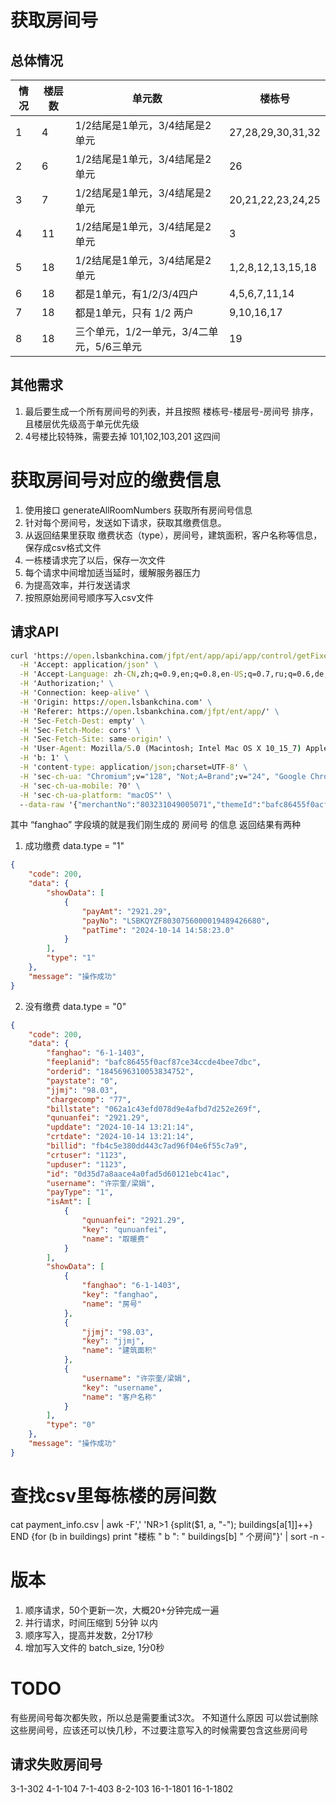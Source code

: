 # 获取房间号
## 总体情况
| 情况 | 楼层数 | 单元数 | 楼栋号 |
|------|--------|--------|--------|
| 1 | 4 | 1/2结尾是1单元，3/4结尾是2单元 | 27,28,29,30,31,32 |
| 2 | 6 | 1/2结尾是1单元，3/4结尾是2单元 | 26 |
| 3 | 7 | 1/2结尾是1单元，3/4结尾是2单元 | 20,21,22,23,24,25 |
| 4 | 11 | 1/2结尾是1单元，3/4结尾是2单元 | 3 |
| 5 | 18 | 1/2结尾是1单元，3/4结尾是2单元 | 1,2,8,12,13,15,18 |
| 6 | 18 | 都是1单元，有1/2/3/4四户 | 4,5,6,7,11,14 |
| 7 | 18 | 都是1单元，只有 1/2 两户 | 9,10,16,17 |
| 8 | 18 | 三个单元，1/2一单元，3/4二单元，5/6三单元 | 19 |
## 其他需求
1. 最后要生成一个所有房间号的列表，并且按照 楼栋号-楼层号-房间号 排序， 且楼层优先级高于单元优先级
2. 4号楼比较特殊，需要去掉 101,102,103,201 这四间

# 获取房间号对应的缴费信息
1. 使用接口 generateAllRoomNumbers 获取所有房间号信息
2. 针对每个房间号，发送如下请求，获取其缴费信息。
3. 从返回结果里获取 缴费状态（type），房间号，建筑面积，客户名称等信息，保存成csv格式文件
4. 一栋楼请求完了以后，保存一次文件
5. 每个请求中间增加适当延时，缓解服务器压力
6. 为提高效率，并行发送请求
7. 按照原始房间号顺序写入csv文件
## 请求API
```cmd
curl 'https://open.lsbankchina.com/jfpt/ent/app/api/app/control/getFixedCosts' \
  -H 'Accept: application/json' \
  -H 'Accept-Language: zh-CN,zh;q=0.9,en;q=0.8,en-US;q=0.7,ru;q=0.6,de;q=0.5,fr;q=0.4,es;q=0.3' \
  -H 'Authorization;' \
  -H 'Connection: keep-alive' \
  -H 'Origin: https://open.lsbankchina.com' \
  -H 'Referer: https://open.lsbankchina.com/jfpt/ent/app/' \
  -H 'Sec-Fetch-Dest: empty' \
  -H 'Sec-Fetch-Mode: cors' \
  -H 'Sec-Fetch-Site: same-origin' \
  -H 'User-Agent: Mozilla/5.0 (Macintosh; Intel Mac OS X 10_15_7) AppleWebKit/537.36 (KHTML, like Gecko) Chrome/128.0.0.0 Safari/537.36' \
  -H 'b: 1' \
  -H 'content-type: application/json;charset=UTF-8' \
  -H 'sec-ch-ua: "Chromium";v="128", "Not;A=Brand";v="24", "Google Chrome";v="128"' \
  -H 'sec-ch-ua-mobile: ?0' \
  -H 'sec-ch-ua-platform: "macOS"' \
  --data-raw '{"merchantNo":"803231049005071","themeId":"bafc86455f0acf87ce34ccde4bee7dbc","fanghao":"3-1-302","code":"","uuid":""}'
```
其中 “fanghao” 字段填的就是我们刚生成的 房间号 的信息
返回结果有两种
1. 成功缴费
data.type = "1"
```json
{
    "code": 200,
    "data": {
        "showData": [
            {
                "payAmt": "2921.29",
                "payNo": "LSBKQYZF8030756000019489426680",
                "patTime": "2024-10-14 14:58:23.0"
            }
        ],
        "type": "1"
    },
    "message": "操作成功"
}
```
2. 没有缴费
data.type = "0"
```json
{
    "code": 200,
    "data": {
        "fanghao": "6-1-1403",
        "feeplanid": "bafc86455f0acf87ce34ccde4bee7dbc",
        "orderid": "1845696310053834752",
        "paystate": "0",
        "jjmj": "98.03",
        "chargecomp": "77",
        "billstate": "062a1c43efd078d9e4afbd7d252e269f",
        "qunuanfei": "2921.29",
        "upddate": "2024-10-14 13:21:14",
        "crtdate": "2024-10-14 13:21:14",
        "billid": "fb4c5e380dd443c7ad96f04e6f55c7a9",
        "crtuser": "1123",
        "upduser": "1123",
        "id": "0d35d7a8aace4a0fad5d60121ebc41ac",
        "username": "许宗奎/梁娟",
        "payType": "1",
        "isAmt": [
            {
                "qunuanfei": "2921.29",
                "key": "qunuanfei",
                "name": "取暖费"
            }
        ],
        "showData": [
            {
                "fanghao": "6-1-1403",
                "key": "fanghao",
                "name": "房号"
            },
            {
                "jjmj": "98.03",
                "key": "jjmj",
                "name": "建筑面积"
            },
            {
                "username": "许宗奎/梁娟",
                "key": "username",
                "name": "客户名称"
            }
        ],
        "type": "0"
    },
    "message": "操作成功"
}
```


# 查找csv里每栋楼的房间数
cat payment_info.csv | awk -F',' 'NR>1 {split($1, a, "-"); buildings[a[1]]++} END {for (b in buildings) print "楼栋 " b ":      " buildings[b] " 个房间"}' | sort -n -


# 版本
1. 顺序请求，50个更新一次，大概20+分钟完成一遍
2. 并行请求，时间压缩到 5分钟 以内
3. 顺序写入，提高并发数，2分17秒
4. 增加写入文件的 batch_size, 1分0秒

# TODO
有些房间号每次都失败，所以总是需要重试3次。
不知道什么原因
可以尝试删除这些房间号，应该还可以快几秒，不过要注意写入的时候需要包含这些房间号
## 请求失败房间号
3-1-302
4-1-104
7-1-403
8-2-103
16-1-1801
16-1-1802